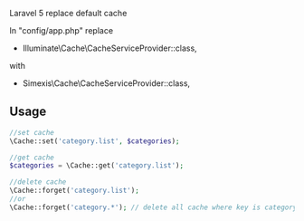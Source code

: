 Laravel 5 replace default cache 

In "config/app.php" replace 

* Illuminate\Cache\CacheServiceProvider::class,

with

* Simexis\Cache\CacheServiceProvider::class,

## Usage

```php
//set cache
\Cache::set('category.list', $categories);

//get cache
$categories = \Cache::get('category.list');

//delete cache
\Cache::forget('category.list');
//or 
\Cache::forget('category.*'); // delete all cache where key is category.{somename}